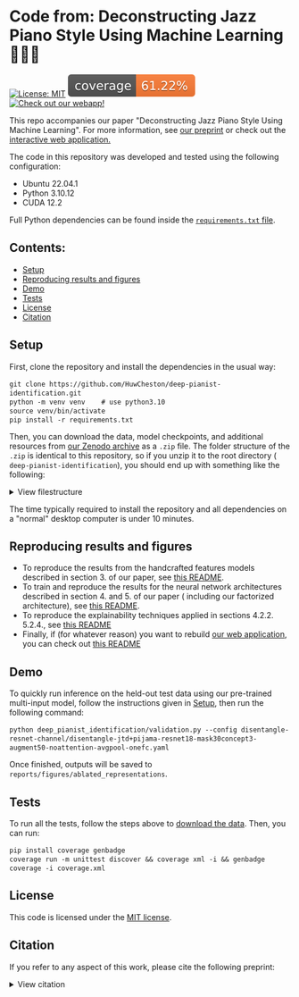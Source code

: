 # Code from: Deconstructing Jazz Piano Style Using Machine Learning 🤔💭🎹

[![License: MIT](https://img.shields.io/badge/License-MIT-yellow.svg)](https://opensource.org/licenses/MIT) ![coverage](coverage-badge.svg)
<a target="_blank" href="https://huwcheston.github.io/ImprovID-app/index.html">
<img src="https://img.shields.io/badge/Check%20out%20our%20webapp!-8A2BE2" alt="Check out our webapp!"/>
</a>

This repo accompanies our paper "Deconstructing Jazz Piano Style Using Machine Learning". For more information, see [our preprint](https://arxiv.org/abs/2504.05009) or check out
the [interactive web application.](https://huwcheston.github.io/ImprovID-app/index.html)

The code in this repository was developed and tested using the following configuration:

- Ubuntu 22.04.1
- Python 3.10.12
- CUDA 12.2

Full Python dependencies can be found inside the [`requirements.txt` file](https://github.com/HuwCheston/deep-pianist-identification/blob/main/requirements.txt).

## Contents:

- [Setup](#setup)
- [Reproducing results and figures](#reproducing-results-and-figures)
- [Demo](#demo)
- [Tests](#tests)
- [License](#license)
- [Citation](#citation)

## Setup

First, clone the repository and install the dependencies in the usual way:

```
git clone https://github.com/HuwCheston/deep-pianist-identification.git
python -m venv venv    # use python3.10
source venv/bin/activate
pip install -r requirements.txt
```

Then, you can download the data, model checkpoints, and additional resources
from [our Zenodo archive](https://zenodo.org/records/14774191) as a `.zip`
file. The folder structure of the `.zip` is identical to this repository, so if you unzip it to the root directory (
`deep-pianist-identification`), you should end up with something like the following:

<details>
<summary>View filestructure</summary>

```
.
└── deep-pianist-identification/
    ├── data/
    │   ├── clips/                # pre-truncated 30 second clips (download from Zenodo)
    │   │   ├── pijama/
    │   │   │   ├── one_folder_per_track
    │   │   │   └── ...
    │   │   └── jtd/
    │   │       ├── one_folder_per_track
    │   │       └── ...
    │   └── raw/                  # metadata and full performances (download from Zenodo)
    │       ├── pijama
    │       └── jtd
    ├── checkpoints/
    │   ├── baselines/
    │   │   └── crnn-jtd+pijama-augment/
    │   │       └── checkpoint_099.pth    # checkpoint of best CRNN
    │   │   └── resnet50-jtd+pijama-augment/
    │   │       └── checkpoint_099.pth    # checkpoint of best resnet
    │   └── disentangle-resnet-channel/
    │       └── disentangle-jtd+pijama-resnet18-mask30concept3-augment50-noattention-avgpool-onefc/
    │           └── checkpoint_099.pth   # checkpoint of best factorised model
    ├── references/
    │   ├── cav_resources/
    │   │   └── voicings/
    │   │       └── midi_final/
    │   │           ├── 1_cav/            # one folder per CAV
    │   │           │   ├── 1.mid
    │   │           │   └── 2.mid
    │   │           ├── 2_cav/
    │   │           │   └── ...
    │   │           └── ...                # Download these examples from Zenodo
    └── reports/
        └── figures/           # raw files for results in our paper
```

</details>

The time typically required to install the repository and all dependencies on a "normal" desktop computer is under 10 minutes.

## Reproducing results and figures

- To reproduce the results from the handcrafted features models described in section 3. of our paper,
  see [this README](deep_pianist_identification/whitebox/README.md).
- To train and reproduce the results for the neural network architectures described in section 4. and 5. of our paper (
  including our factorized architecture), see [this README](deep_pianist_identification/encoders/README.md).
- To reproduce the explainability techniques applied in sections 4.2.2. 5.2.4.,
  see [this README](deep_pianist_identification/explainability/README.md)
- Finally, if (for whatever reason) you want to
  rebuild [our web application](https://huwcheston.github.io/ImprovID-app/index.html), you can check
  out [this README](deep_pianist_identification/app/README.md)

## Demo

To quickly run inference on the held-out test data using our pre-trained multi-input model, follow the instructions given in [Setup](#setup), then run the following command:

```
python deep_pianist_identification/validation.py --config disentangle-resnet-channel/disentangle-jtd+pijama-resnet18-mask30concept3-augment50-noattention-avgpool-onefc.yaml
```

Once finished, outputs will be saved to `reports/figures/ablated_representations`.

## Tests

To run all the tests, follow the steps above to [download the data](#setup). Then, you can run:

```
pip install coverage genbadge
coverage run -m unittest discover && coverage xml -i && genbadge coverage -i coverage.xml
```

## License

This code is licensed under the [MIT license](LICENSE).

## Citation

If you refer to any aspect of this work, please cite the following preprint:

<details>
<summary>View citation</summary>

```
@misc{cheston2025deconstructingjazzpianostyle,
      title={Deconstructing Jazz Piano Style Using Machine Learning}, 
      author={Huw Cheston and Reuben Bance and Peter M. C. Harrison},
      year={2025},
      eprint={2504.05009},
      archivePrefix={arXiv},
      primaryClass={cs.SD},
      url={https://arxiv.org/abs/2504.05009}, 
}
```

</details>
